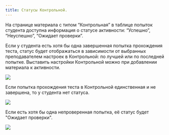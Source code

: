 ```yaml
---
title: Статусы Контрольной.
---
```


На странице материала с типом “Контрольная” в таблице попыток студента доступна информация о статусе активности: “Успешно”, “Неуспешно”, “Ожидает проверки”.

Если у студента есть хотя бы одна завершенная попытка прохождения теста, статус будет отображаться в зависимости от выбранных преподавателем настроек в Контрольной: по лучшей или по последней попытке. Выставить настройки Контрольной можно при добавлении материала к активности.

![](<./Screenshot_809 (1).png>)

Если попытка прохождения теста в Контрольной единственная и не завершена, то у студента нет статуса.

![](./Screenshot_812.png)

Если есть хотя бы одна непроверенная попытка, её статус будет "Ожидает проверки".

![](./Screenshot_813.png)